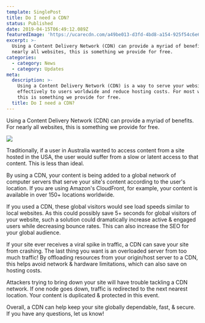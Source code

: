 ```yaml
---
template: SinglePost
title: Do I need a CDN?
status: Published
date: 2019-04-15T06:49:12.089Z
featuredImage: 'https://ucarecdn.com/a49be013-d3fd-4bd8-a154-925f54c6e6b5/'
excerpt: >-
  Using a Content Delivery Network (CDN) can provide a myriad of benefits. For
  nearly all websites, this is something we provide for free. 
categories:
  - category: News
  - category: Updates
meta:
  description: >-
    Using a Content Delivery Network (CDN) is a way to serve your website
    effectively to users worldwide and reduce hosting costs. For most websites,
    this is something we provide for free. 
  title: Do I need a CDN?
---
```

Using a Content Delivery Network (CDN) can provide a myriad of benefits. For nearly all websites, this is something we provide for free. 

![](https://ucarecdn.com/d2fece76-14c9-48d8-b6b3-0cf7ea88fff6/)

Traditionally, if a user in Australia wanted to access content from a site hosted in the USA, the user would suffer from a slow or latent access to that content. This is less than ideal.

By using a CDN, your content is being added to a global network of computer servers that serve your site's content according to the user's location. If you are using Amazon's CloudFront, for example, your content is available in over 150+ locations worldwide. 

If you used a CDN, these global visitors would see load speeds similar to local websites. As this could possibly save 5+ seconds for global visitors of your website, such a solution could dramatically increase active & engaged users while decreasing bounce rates. This can also increase the SEO for your global audience.  

If your site ever receives a viral spike in traffic, a CDN can save your site from crashing.  The last thing you want is an overloaded server from too much traffic! By offloading resources from your origin/host server to a CDN, this helps avoid network & hardware limitations, which can also save on hosting costs.

Attackers trying to bring down your site will have trouble tackling a CDN network. If one node goes down, traffic is redirected to the next nearest location. Your content is duplicated & protected in this event. 

Overall, a CDN can help keep your site globally dependable, fast, & secure. If you have any questions, let us know!
